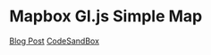 # Mapbox Gl.js Simple Map

[Blog Post](https://mappingwithd3.com/mapbox-d3)
[CodeSandBox](https://codesandbox.io/s/github/milafrerichs/mapping_examples/tree/master/mapbox/simple-map?fontsize=14)
